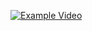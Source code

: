 [![Example Video](https://img.youtube.com/vi/L1JSLO5pwMg/0.jpg)](https://www.youtube.com/watch?v=L1JSLO5pwMg)
